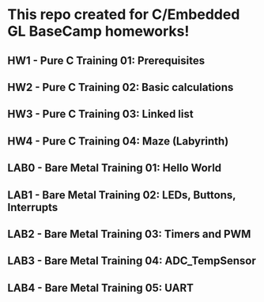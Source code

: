 # This repo created for C/Embedded GL BaseCamp homeworks!

## HW1 - Pure C Training 01: Prerequisites
## HW2 - Pure C Training 02: Basic calculations
## HW3 - Pure C Training 03: Linked list
## HW4 - Pure C Training 04: Maze (Labyrinth)
## LAB0 - Bare Metal Training 01: Hello World
## LAB1 - Bare Metal Training 02: LEDs, Buttons, Interrupts
## LAB2 - Bare Metal Training 03: Timers and PWM
## LAB3 - Bare Metal Training 04: ADC_TempSensor
## LAB4 - Bare Metal Training 05: UART